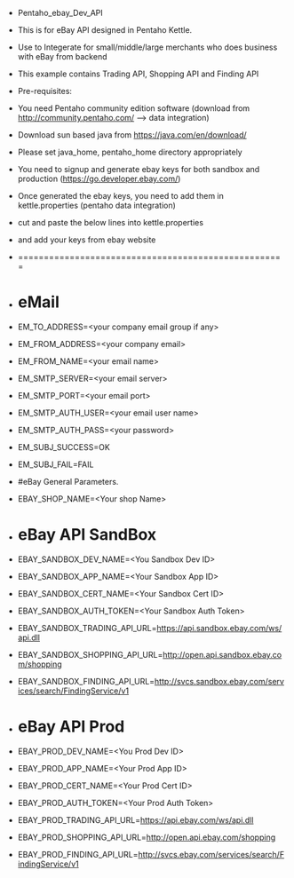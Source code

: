 * Pentaho_ebay_Dev_API
* This is for eBay API designed in Pentaho Kettle.  
* Use to Integerate for small/middle/large merchants who does business with eBay from backend
* This example contains Trading API, Shopping API and Finding API

* Pre-requisites:
* You need Pentaho community edition software  (download from http://community.pentaho.com/  --> data integration)
* Download sun based java from https://java.com/en/download/
* Please set java_home, pentaho_home directory appropriately
* You need to signup and generate ebay keys for both sandbox and production  (https://go.developer.ebay.com/)
* Once generated the ebay keys, you need to add them in kettle.properties (pentaho data integration)

* cut and paste the below lines into kettle.properties 
* and add your keys from ebay website
* ====================================================
* # eMail 
* EM_TO_ADDRESS=\<your company email group if any\>
* EM_FROM_ADDRESS=\<your company email\>
* EM_FROM_NAME=\<your email name\>
* EM_SMTP_SERVER=\<your email server\>
* EM_SMTP_PORT=\<your email port\>
* EM_SMTP_AUTH_USER=\<your email user name\>
* EM_SMTP_AUTH_PASS=\<your password\>
* EM_SUBJ_SUCCESS=OK
* EM_SUBJ_FAIL=FAIL

* #eBay General Parameters.
* EBAY_SHOP_NAME=\<Your shop Name\>

* # eBay API SandBox
* EBAY_SANDBOX_DEV_NAME=\<You Sandbox Dev ID\>
* EBAY_SANDBOX_APP_NAME=\<Your Sandbox App ID\>
* EBAY_SANDBOX_CERT_NAME=\<Your Sandbox Cert ID\> 
* EBAY_SANDBOX_AUTH_TOKEN=\<Your Sandbox Auth Token\>
* EBAY_SANDBOX_TRADING_API_URL=https://api.sandbox.ebay.com/ws/api.dll
* EBAY_SANDBOX_SHOPPING_API_URL=http://open.api.sandbox.ebay.com/shopping
* EBAY_SANDBOX_FINDING_API_URL=http://svcs.sandbox.ebay.com/services/search/FindingService/v1


* # eBay API Prod
* EBAY_PROD_DEV_NAME=\<You Prod Dev ID\>
* EBAY_PROD_APP_NAME=\<Your Prod App ID\>
* EBAY_PROD_CERT_NAME=\<Your Prod Cert ID\> 
* EBAY_PROD_AUTH_TOKEN=\<Your Prod Auth Token\>
* EBAY_PROD_TRADING_API_URL=https://api.ebay.com/ws/api.dll
* EBAY_PROD_SHOPPING_API_URL=http://open.api.ebay.com/shopping
* EBAY_PROD_FINDING_API_URL=http://svcs.ebay.com/services/search/FindingService/v1





